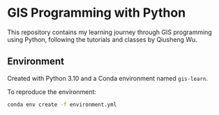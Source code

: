 # GIS Programming with Python

This repository contains my learning journey through GIS programming using Python, following the tutorials and classes by Qiusheng Wu.

## Environment

Created with Python 3.10 and a Conda environment named `gis-learn`.

To reproduce the environment:

```bash
conda env create -f environment.yml
